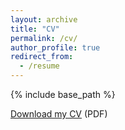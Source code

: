 ```yaml
---
layout: archive
title: "CV"
permalink: /cv/
author_profile: true
redirect_from:
  - /resume
---
```


{% include base_path %}


[Download my CV](http://filipinascimento.github.io/files/Filipi_CV_2017.pdf) (PDF)
